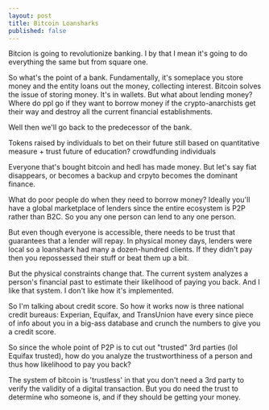 ```yaml
---
layout: post
title: Bitcoin Loansharks
published: false
---
```


Bitcion is going to revolutionize banking. I by that I mean it's going to do everything the same but from square one.

So what's the point of a bank. Fundamentally, it's someplace you store money and the entity loans out the money, collecting interest. Bitcoin solves the issue of storing money. It's in wallets. But what about lending money? Where do ppl go if they want to borrow money if the crypto-anarchists get their way and destroy all the current financial establishments.

Well then we'll go back to the predecessor of the bank.

Tokens raised by individuals to bet on their future still based on quantitative measure + trust future of education? crowdfunding individuals

Everyone that's bought bitcoin and hedl has made money. But let's say fiat disappears, or becomes a backup and crpyto becomes the dominant finance. 

What do poor people do when they need to borrow money? Ideally you'll have a global marketplace of lenders since the entire ecosystem is P2P rather than B2C. So you any one person can lend to any one person.

But even though everyone is accessible, there needs to be trust that guarantees that a lender will repay. In physical money days, lenders were local so a loanshark had many a dozen-hundred clients. If they didn't pay then you repossessed their stuff or beat them up a bit. 

But the physical constraints change that. The current system analyzes a person's financial past to estimate their likelihood of paying you back. And I like that system. I don't like how it's implemented.

So I'm talking about credit score. So how it works now is three national credit bureaus: Experian, Equifax, and TransUnion have every since piece of info about you in a big-ass database and crunch the numbers to give you a credit score. 

So since the whole point of P2P is to cut out "trusted" 3rd parties (lol Equifax trusted), how do you analyze the trustworthiness of a person and thus how likelihood to pay you back? 

The system of bitcoin is 'trustless' in that you don't need a 3rd party to verify the validity of a digital transaction. But you do need the trust to determine who someone is, and if they should be getting your money.
